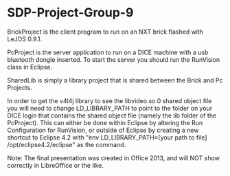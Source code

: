 SDP-Project-Group-9
===================

BrickProject is the client program to run on an NXT brick flashed with LeJOS 0.9.1.

PcProject is the server application to run on a DICE machine with a usb bluetooth dongle inserted. To start the server you should run the RunVision class in Eclipse.

SharedLib is simply a library project that is shared between the Brick and Pc Projects.

In order to get the v4l4j library to see the libvideo.so.0 shared object file you will need to change LD_LIBRARY_PATH to point to the folder on your DICE login that contains the shared object file (namely the lib folder of the PcProject). This can either be done within Eclipse by altering the Run Configuration for RunVision, or outside of Eclipse by creating a new shortcut to Eclipse 4.2 with "env LD_LIBRARY_PATH=[your path to file] /opt/eclipse4.2/eclipse" as the command.

Note: The final presentation was created in Office 2013, and will NOT show correctly in LibreOffice or the like.
